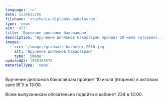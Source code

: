 ```yaml
---
language: 'ru'
date: 1530835200
filename: 'vruchenie-diplomov-bakalavram'
type: 'news'
aim: 'all'
title: 'Вручение дипломов бакалаврам'
description: 'Вручение дипломов бакалаврам пройдет 10 июля (вторник)...'
images:
  - src: '/images/graduate-bachelor-2018.jpg'
    alt: 'Вручение дипломов бакалаврам'
    type: 'image'
updatedAt: 1568360578
materialType: 'news'
---
```

Вручение дипломов бакалаврам пройдет 10 июля (вторник) в актовом зале ВГУ в 13:00.

Всем выпускникам обязательно подойти в кабинет 234 в 12:00.
